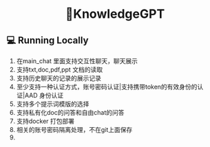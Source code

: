 <h1 align="center">
📖KnowledgeGPT
</h1>


## 💻 Running Locally

1. 在main_chat 里面支持交互性聊天，聊天展示
2. 支持txt,doc,pdf,ppt 文档的读取
3. 支持历史聊天的记录的展示记录
4. 至少支持一种认证方式，账号密码认证|支持携带token的有效身份的认证|AAD 身份认证
5. 支持多个提示词模版的选择
6. 支持私有化doc的问答和自由chat的问答
7. 支持docker 打包部署
8. 相关的账号密码隔离处理，不在git上面保存
9. 
